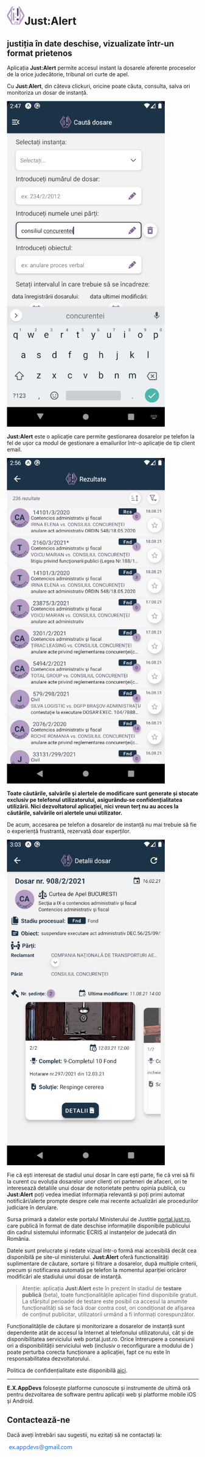 # ![](assets/20210819_150430_favicon.png)Just:Alert

## justiția în date deschise, vizualizate într-un format prietenos

Aplicația **Just:Alert** permite accesul instant la dosarele aferente proceselor de la orice judecătorie, tribunal ori curte de apel.

Cu **Just:Alert**, din câteva clickuri, oricine poate căuta, consulta, salva ori monitoriza un dosar de instanță.

![](assets/20210819_152011_find_party.png)

**Just:Alert** este o aplicație care permite gestionarea dosarelor pe telefon la fel de ușor ca modul de gestionare a emailurilor într-o aplicație de tip client email.

![](assets/20210819_152022_find_results.png)

**Toate căutările, salvările și alertele de modificare sunt generate și stocate exclusiv pe telefonul utilizatorului, asigurându-se confidențialitatea utilizării. Nici dezvoltatorul aplicației, nici vreun terț nu au acces la căutările, salvările ori alertele unui utilizator.**

De acum, accesarea pe telefon a dosarelor de instanță nu mai trebuie să fie o experiență frustrantă, rezervată doar experților.

![](assets/20210819_152038_case_details.png)

Fie că ești interesat de stadiul unui dosar în care ești parte, fie că vrei să fii la curent cu evoluția dosarelor unor clienți ori parteneri de afaceri, ori te interesează detaliile unui dosar de notorietate pentru opinia publică, cu **Just:Alert** poți vedea imediat informația relevantă și poți primi automat notificări/alerte prompte despre cele mai recente actualizări ale procedurilor judiciare în derulare.

Sursa primară a datelor este portalul Ministerului de Justitie [portal.just.ro](http://portal.just.ro/SitePages/acasa.aspx), care publică în format de date deschise informațiile disponibile publicului din cadrul sistemului informatic ECRIS al instanțelor de judecată din România.

Datele sunt prelucrate și redate vizual într-o formă mai accesibilă decât cea disponibilă pe site-ul ministerului. **Just:Alert** oferă functionalități suplimentare de căutare, sortare și filtrare a dosarelor, după multiple criterii, precum și notificarea automată pe telefon la momentul apariției oricăror modificări ale stadiului unui dosar de instanță.

> Atenție: aplicația **Just:Alert** este în prezent în stadiul de **testare publică** (beta), toate funcționalitățile aplicației fiind disponibile gratuit. La sfârșitul perioadei de testare este posibil ca accesul la anumite funcționalități să se facă doar contra cost, ori condiționat de afișarea de conținut publicitar, utilizatorii urmând a fi informați corespunzător.

Funcționalitățile de căutare și monitorizare a dosarelor de instanță sunt dependente atât de accesul la Internet al telefonului utilizatorului, cât și de disponibilitatea serviciului web portal.just.ro. Orice întrerupere a conexiunii ori a disponibilității serviciului web (inclusiv o reconfigurare a modului de ) poate perturba corecta funcționare a aplicației, fapt ce nu este în responsabilitatea dezvoltatorului.

Politica de confidențialitate este disponibilă [aici](privacy.md).

---

**E.X.AppDevs** folosește platforme cunoscute și instrumente de ultimă oră pentru dezvoltarea de software pentru aplicații web și platforme mobile iOS și Android.

## Contactează-ne

Dacă aveți întrebări sau sugestii, nu ezitați să ne contactați la:

![](assets/20210819_153147_ex.png)
